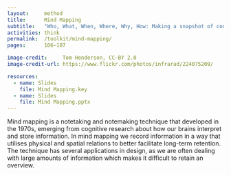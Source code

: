 ```yaml
---
layout:     method
title:      Mind Mapping
subtitle:   "Who, What, When, Where, Why, How: Making a snapshot of connections and relationships"
activities: think
permalink:  /toolkit/mind-mapping/
pages:      106–107

image-credit:     Tom Henderson, CC-BY 2.0
image-credit-url: https://www.flickr.com/photos/infrarad/224075209/

resources:
  - name: Slides
    file: Mind Mapping.key
  - name: Slides
    file: Mind Mapping.pptx
---
```


Mind mapping is a notetaking and notemaking technique that developed in the 1970s, emerging from cognitive research about how our brains interpret and store information. In mind mapping we record information in a way that utilises physical and spatial relations to better facilitate long-term retention. The technique has several applications in design, as we are often dealing with large amounts of information which makes it difficult to retain an overview.